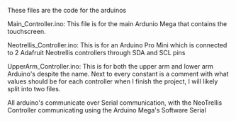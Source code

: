 These files are the code for the arduinos

Main_Controller.ino:
  This file is for the main Ardunio Mega that contains the touchscreen.
  
Neotrellis_Controller.ino:
  This is for an Arduino Pro Mini which is connected to 2 Adafruit Neotrellis controllers through SDA and SCL pins
  
UpperArm_Controller.ino:
  This is for both the upper arm and lower arm Arduino's despite the name. Next to every constant is a comment with what values should be for each controller
    when I finish the project, I will likely split into two files.
    
    
    
All arduino's communicate over Serial communication, with the NeoTrellis Controller communicating using the Arduino Mega's Software Serial
